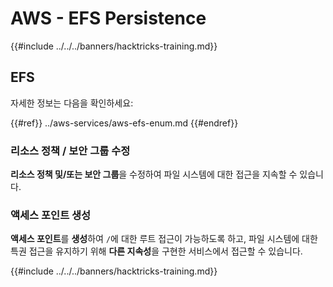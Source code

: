 # AWS - EFS Persistence

{{#include ../../../banners/hacktricks-training.md}}

## EFS

자세한 정보는 다음을 확인하세요:

{{#ref}}
../aws-services/aws-efs-enum.md
{{#endref}}

### 리소스 정책 / 보안 그룹 수정

**리소스 정책 및/또는 보안 그룹**을 수정하여 파일 시스템에 대한 접근을 지속할 수 있습니다.

### 액세스 포인트 생성

**액세스 포인트**를 **생성**하여 `/`에 대한 루트 접근이 가능하도록 하고, 파일 시스템에 대한 특권 접근을 유지하기 위해 **다른 지속성**을 구현한 서비스에서 접근할 수 있습니다.

{{#include ../../../banners/hacktricks-training.md}}
